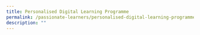 ```yaml
---
title: Personalised Digital Learning Programme
permalink: /passionate-learners/personalised-digital-learning-programme/personalised-digital-learning-programme/
description: ""
---
```

